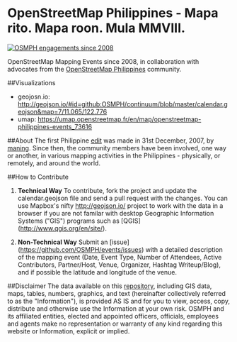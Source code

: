 # OpenStreetMap Philippines - Mapa rito. Mapa roon. Mula MMVIII.


[![OSMPH engagements since 2008](http://i.imgur.com/m8AdEx2.png)](http://geojson.io/#id=github:OSMPH/continuum/blob/master/calendar.geojson)

OpenStreetMap Mapping Events since 2008, in collaboration with advocates from the [OpenStreetMap Philippines](http://openstreetmap.org.ph) community.

##Visualizations
- geojosn.io: http://geojson.io/#id=github:OSMPH/continuum/blob/master/calendar.geojson&map=7/11.065/122.776
- umap: https://umap.openstreetmap.fr/en/map/openstreetmap-philippines-events_73616

##About
The first Philippine [edit](http://www.openstreetmap.org/changeset/491946) was made in 31st December, 2007, by [maning](http://www.openstreetmap.org/user/maning). Since then, the community members have been involved, one way or another, in various mapping activities in the Philippines - physically, or remotely, and around the world.

##How to Contribute
1.  **Technical Way** To contribute, fork the project and update the calendar.geojson file and send a pull request with the changes. You can use Mapbox's nifty http://geojson.io/ project to work with the data in a browser if you are not familar with desktop Geographic Information Systems ("GIS") programs such as [QGIS] (http://www.qgis.org/en/site/). 

2.  **Non-Technical Way** Submit an [issue] (https://github.com/OSMPH/events/issues) with a detailed description of the mapping event (Date, Event Type, 	Number of Attendees, Active	Contributors,	Partner/Host,	Venue,	Organizer,	Hashtag	Writeup/Blog), and if possible the latitude and longitude of the venue.

##Disclaimer 
The data available on this [repository](https://github.com/OSMPH/events/), including GIS data, maps, tables, numbers, graphics, and text (hereinafter collectively referred to as the "Information"), is provided AS IS and for you to view, access, copy, distribute and otherwise use the Information at your own risk. OSMPH and its affiliated entities, elected and appointed officers, officials, employees and agents make no representation or warranty of any kind regarding this website or Information, explicit or implied.
